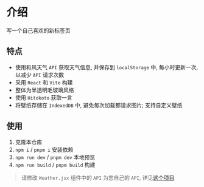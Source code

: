 # 介绍
写一个自己喜欢的新标签页

## 特点
- 使用和风天气 `API` 获取天气信息, 并保存到 `localStorage` 中, 每小时更新一次, 以减少 `API` 请求次数
- 采用 `React` 和 `Vite` 构建
- 整体为半透明毛玻璃风格
- 使用 `Hitokoto` 获取一言
- 将壁纸存储在 `IndexedDB` 中, 避免每次加载都请求图片; 支持自定义壁纸

## 使用
1. 克隆本仓库
2. `npm i` / `pnpm i` 安装依赖
3. `npm run dev` / `pnpm dev` 本地预览
4. `npm run build` / `pnpm build` 构建

> 请修改 `Weather.jsx` 组件中的 `API` 为您自己的 `API`, 详见[这个项目](https://github.com/LeafYeeXYZ/MyAPIs)